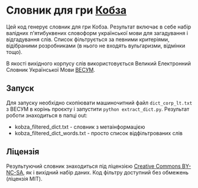 # Словник для гри [Кобза](https://kobzaapp.github.io/)

Цей код генерує словник для гри Кобза.
Результат включає в себе набір валідних п'ятибуквених словоформ української мови для загадування і відгадування слів. Список фільтрується за певними критеріями, відібраними розробниками (в нього не входять вульгаризми, відмінки тощо).

В якості вихідного корпусу слів використовується Великий Електронний Словник Української Мови [ВЕСУМ](https://github.com/brown-uk/dict_uk).

## Запуск
Для запуску необхідно скопіювати машиночитний файл `dict_corp_lt.txt` з ВЕСУМ в корінь проєкту і запустити `python extract_dict.py`.
Результат роботи знаходиться в папці out:
- kobza_filtered_dict.txt - словник з метаінформацією
- kobza_filtered_dict_words.txt - просто список відфільтрованих слів

## Ліцензія
Результуючий словник знаходиться під ліцензією [Сreative Commons BY-NC-SA](https://creativecommons.org/licenses/by-nc-sa/4.0/), як і вихідний набір даних.
Код фільтру доступний без обмежень (ліцензія MIT).